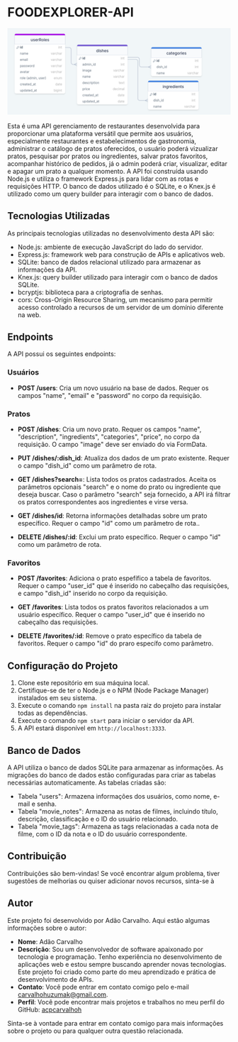# FOODEXPLORER-API
![Estrutura do bando de dados](src/assets/drawnsql.png)


Esta é uma API gerenciamento de restaurantes  desenvolvida para proporcionar uma plataforma versátil que permite aos usuários, especialmente restaurantes e estabelecimentos de gastronomia, administrar o catálogo de pratos oferecidos, o usuário poderá vizualizar pratos, pesquisar por pratos ou ingredientes, salvar pratos favoritos, acompanhar histórico de pedidos, já o admin  poderá criar, visualizar, editar e apagar um prato a qualquer momento. A API foi construída usando Node.js e utiliza o framework Express.js para lidar com as rotas e requisições HTTP. O banco de dados utilizado é o SQLite, e o Knex.js é utilizado como um query builder para interagir com o banco de dados.


## Tecnologias Utilizadas

As principais tecnologias utilizadas no desenvolvimento desta API são:

- Node.js: ambiente de execução JavaScript do lado do servidor.
- Express.js: framework web para construção de APIs e aplicativos web.
- SQLite: banco de dados relacional utilizado para armazenar as informações da API.
- Knex.js: query builder utilizado para interagir com o banco de dados SQLite.
- bcryptjs: biblioteca para a criptografia de senhas.
- cors: Cross-Origin Resource Sharing, um mecanismo para permitir acesso controlado a recursos de um servidor de um domínio diferente na web.


## Endpoints

A API possui os seguintes endpoints:

### Usuários

- **POST /users**: Cria um novo usuário na base de dados. Requer os campos "name", "email" e "password" no corpo da requisição.

### Pratos

- **POST /dishes**: Cria um  novo prato. Requer os campos  "name", "description", "ingredients", "categories", "price",  no corpo da requisição. O campo "image" deve ser enviado do via FormData.

- **PUT /dishes/:dish_id**: Atualiza dos dados de um prato existente. Requer o campo "dish_id" como um parâmetro de rota.

- **GET /dishes?search=**: Lista todos os pratos cadastrados. Aceita os parâmetros opcionais "search" e o nome do prato ou ingrediente que deseja buscar. Caso o parâmetro "search" seja fornecido, a API irá filtrar os pratos correspondentes aos ingredientes e virse versa.

- **GET /dishes/id**: Retorna informações detalhadas sobre um prato específico. Requer o campo "id" como um parâmetro de rota..

- **DELETE /dishes/:id**: Exclui um prato específico. Requer o campo "id" como um parâmetro de rota.

### Favoritos

- **POST /favorites**: Adiciona o prato espefífico a tabela de favoritos. Requer o campo "user_id" que é inserido no cabeçalho das requisições, e campo  "dish_id" inserido no corpo da requisição.

- **GET /favorites**: Lista todos os pratos favoritos relacionados a um usuário específico. Requer o campo "user_id" que é inserido no cabeçalho das requisições.
 
- **DELETE /favorites/:id**: Remove o prato específico da tabela de favoritos. Requer o campo "id" do praro específo como parâmetro.

## Configuração do Projeto

1. Clone este repositório em sua máquina local.
2. Certifique-se de ter o Node.js e o NPM (Node Package Manager) instalados em seu sistema.
3. Execute o comando `npm install` na pasta raiz do projeto para instalar todas as dependências.
4. Execute o comando `npm start` para iniciar o servidor da API.
5. A API estará disponível em `http://localhost:3333`.

## Banco de Dados

A API utiliza o banco de dados SQLite para armazenar as informações. As migrações do banco de dados estão configuradas para criar as tabelas necessárias automaticamente. As tabelas criadas são:

- Tabela "users": Armazena informações dos usuários, como nome, e-mail e senha.
- Tabela "movie_notes": Armazena as notas de filmes, incluindo título, descrição, classificação e o ID do usuário relacionado.
- Tabela "movie_tags": Armazena as tags relacionadas a cada nota de filme, com o ID da nota e o ID do usuário correspondente.

## Contribuição

Contribuições são bem-vindas! Se você encontrar algum problema, tiver sugestões de melhorias ou quiser adicionar novos recursos, sinta-se à

## Autor

Este projeto foi desenvolvido por Adão Carvalho. Aqui estão algumas informações sobre o autor:

- **Nome**: Adão Carvalho
- **Descrição**: Sou um desenvolvedor de software apaixonado por tecnologia e programação. Tenho experiência no desenvolvimento de aplicações web e estou sempre buscando aprender novas tecnologias. Este projeto foi criado como parte do meu aprendizado e prática de desenvolvimento de APIs.
- **Contato**: Você pode entrar em contato comigo pelo e-mail carvalhohuzumak@gmail.com.
- **Perfil**: Você pode encontrar mais projetos e trabalhos no meu perfil do GitHub: [acpcarvalhoh](https://github.com/acpcarvalhoh)

Sinta-se à vontade para entrar em contato comigo para mais informações sobre o projeto ou para qualquer outra questão relacionada.







